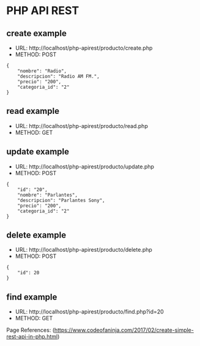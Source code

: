 # PHP API REST
## create example
* URL: http://localhost/php-apirest/producto/create.php
* METHOD: POST
```
{
    "nombre": "Radio",
    "descripcion": "Radio AM FM.",
    "precio": "200",
    "categoria_id": "2"
}
```
## read example
* URL: http://localhost/php-apirest/producto/read.php
* METHOD: GET

## update example
* URL: http://localhost/php-apirest/producto/update.php
* METHOD: POST
```
{
	"id": "20",
    "nombre": "Parlantes",
    "descripcion": "Parlantes Sony",
    "precio": "200",
    "categoria_id": "2"
}
```
## delete example
* URL: http://localhost/php-apirest/producto/delete.php
* METHOD: POST
``` 
{
	"id": 20
}
```
## find example
* URL: http://localhost/php-apirest/producto/find.php?id=20
* METHOD: GET

Page References: (https://www.codeofaninja.com/2017/02/create-simple-rest-api-in-php.html)